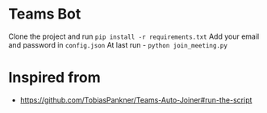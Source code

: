 # Teams Bot

Clone the project and run
```pip install -r requirements.txt```
Add your email and password in ```config.json```
At last run - ```python join_meeting.py```


# Inspired from
- https://github.com/TobiasPankner/Teams-Auto-Joiner#run-the-script
